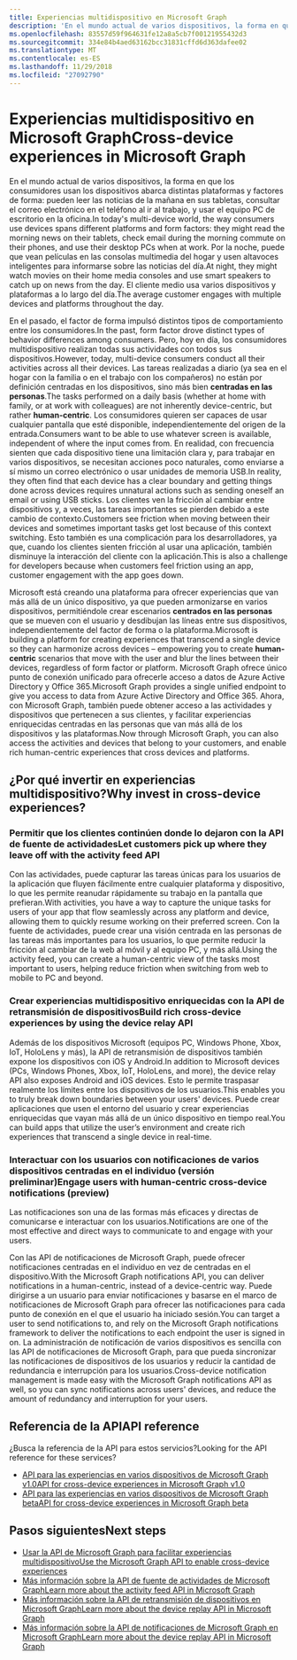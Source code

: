 ```yaml
---
title: Experiencias multidispositivo en Microsoft Graph
description: 'En el mundo actual de varios dispositivos, la forma en que los consumidores usan los dispositivos abarca distintas plataformas y factores de forma: pueden leer las noticias de la mañana en sus tabletas, consultar el correo electrónico en el teléfono al ir al trabajo, y usar el equipo PC de escritorio en la oficina. Por la noche, puede que vean películas en las consolas multimedia del hogar y usen altavoces inteligentes para informarse sobre las noticias del día. El cliente medio usa varios dispositivos y plataformas a lo largo del día. '
ms.openlocfilehash: 83557d59f964631fe12a8a5cb7f00121955432d3
ms.sourcegitcommit: 334e84b4aed63162bcc31831cffd6d363dafee02
ms.translationtype: MT
ms.contentlocale: es-ES
ms.lasthandoff: 11/29/2018
ms.locfileid: "27092790"
---
```

# <a name="cross-device-experiences-in-microsoft-graph"></a><span data-ttu-id="aa3c5-105">Experiencias multidispositivo en Microsoft Graph</span><span class="sxs-lookup"><span data-stu-id="aa3c5-105">Cross-device experiences in Microsoft Graph</span></span>

<span data-ttu-id="aa3c5-106">En el mundo actual de varios dispositivos, la forma en que los consumidores usan los dispositivos abarca distintas plataformas y factores de forma: pueden leer las noticias de la mañana en sus tabletas, consultar el correo electrónico en el teléfono al ir al trabajo, y usar el equipo PC de escritorio en la oficina.</span><span class="sxs-lookup"><span data-stu-id="aa3c5-106">In today's multi-device world, the way consumers use devices spans different platforms and form factors: they might read the morning news on their tablets, check email during the morning commute on their phones, and use their desktop PCs when at work.</span></span> <span data-ttu-id="aa3c5-107">Por la noche, puede que vean películas en las consolas multimedia del hogar y usen altavoces inteligentes para informarse sobre las noticias del día.</span><span class="sxs-lookup"><span data-stu-id="aa3c5-107">At night, they might watch movies on their home media consoles and use smart speakers to catch up on news from the day.</span></span> <span data-ttu-id="aa3c5-108">El cliente medio usa varios dispositivos y plataformas a lo largo del día.</span><span class="sxs-lookup"><span data-stu-id="aa3c5-108">The average customer engages with multiple devices and platforms throughout the day.</span></span> 

<span data-ttu-id="aa3c5-109">En el pasado, el factor de forma impulsó distintos tipos de comportamiento entre los consumidores.</span><span class="sxs-lookup"><span data-stu-id="aa3c5-109">In the past, form factor drove distinct types of behavior differences among consumers.</span></span> <span data-ttu-id="aa3c5-110">Pero, hoy en día, los consumidores multidispositivo realizan todas sus actividades con todos sus dispositivos.</span><span class="sxs-lookup"><span data-stu-id="aa3c5-110">However, today, multi-device consumers conduct all their activities across all their devices.</span></span> <span data-ttu-id="aa3c5-111">Las tareas realizadas a diario (ya sea en el hogar con la familia o en el trabajo con los compañeros) no están por definición centradas en los dispositivos, sino más bien **centradas en las personas**.</span><span class="sxs-lookup"><span data-stu-id="aa3c5-111">The tasks performed on a daily basis (whether at home with family, or at work with colleagues) are not inherently device-centric, but rather **human-centric**.</span></span> <span data-ttu-id="aa3c5-112">Los consumidores quieren ser capaces de usar cualquier pantalla que esté disponible, independientemente del origen de la entrada.</span><span class="sxs-lookup"><span data-stu-id="aa3c5-112">Consumers want to be able to use whatever screen is available, independent of where the input comes from.</span></span> <span data-ttu-id="aa3c5-113">En realidad, con frecuencia sienten que cada dispositivo tiene una limitación clara y, para trabajar en varios dispositivos, se necesitan acciones poco naturales, como enviarse a sí mismo un correo electrónico o usar unidades de memoria USB.</span><span class="sxs-lookup"><span data-stu-id="aa3c5-113">In reality, they often find that each device has a clear boundary and getting things done across devices requires unnatural actions such as sending oneself an email or using USB sticks.</span></span> <span data-ttu-id="aa3c5-114">Los clientes ven la fricción al cambiar entre dispositivos y, a veces, las tareas importantes se pierden debido a este cambio de contexto.</span><span class="sxs-lookup"><span data-stu-id="aa3c5-114">Customers see friction when moving between their devices and sometimes important tasks get lost because of this context switching.</span></span> <span data-ttu-id="aa3c5-115">Esto también es una complicación para los desarrolladores, ya que, cuando los clientes sienten fricción al usar una aplicación, también disminuye la interacción del cliente con la aplicación.</span><span class="sxs-lookup"><span data-stu-id="aa3c5-115">This is also a challenge for developers because when customers feel friction using an app, customer engagement with the app goes down.</span></span>

<span data-ttu-id="aa3c5-116">Microsoft está creando una plataforma para ofrecer experiencias que van más allá de un único dispositivo, ya que pueden armonizarse en varios dispositivos, permitiéndole crear escenarios **centrados en las personas** que se mueven con el usuario y desdibujan las líneas entre sus dispositivos, independientemente del factor de forma o la plataforma.</span><span class="sxs-lookup"><span data-stu-id="aa3c5-116">Microsoft is building a platform for creating experiences that transcend a single device so they can harmonize across devices – empowering you to create **human-centric** scenarios that move with the user and blur the lines between their devices, regardless of form factor or platform.</span></span> <span data-ttu-id="aa3c5-117">Microsoft Graph ofrece único punto de conexión unificado para ofrecerle acceso a datos de Azure Active Directory y Office 365.</span><span class="sxs-lookup"><span data-stu-id="aa3c5-117">Microsoft Graph provides a single unified endpoint to give you access to data from Azure Active Directory and Office 365.</span></span> <span data-ttu-id="aa3c5-118">Ahora, con Microsoft Graph, también puede obtener acceso a las actividades y dispositivos que pertenecen a sus clientes, y facilitar experiencias enriquecidas centradas en las personas que van más allá de los dispositivos y las plataformas.</span><span class="sxs-lookup"><span data-stu-id="aa3c5-118">Now through Microsoft Graph, you can also access the activities and devices that belong to your customers, and enable rich human-centric experiences that cross devices and platforms.</span></span> 

## <a name="why-invest-in-cross-device-experiences"></a><span data-ttu-id="aa3c5-119">¿Por qué invertir en experiencias multidispositivo?</span><span class="sxs-lookup"><span data-stu-id="aa3c5-119">Why invest in cross-device experiences?</span></span>

### <a name="let-customers-pick-up-where-they-leave-off-with-the-activity-feed-api"></a><span data-ttu-id="aa3c5-120">Permitir que los clientes continúen donde lo dejaron con la API de fuente de actividades</span><span class="sxs-lookup"><span data-stu-id="aa3c5-120">Let customers pick up where they leave off with the activity feed API</span></span> 
<span data-ttu-id="aa3c5-121">Con las actividades, puede capturar las tareas únicas para los usuarios de la aplicación que fluyen fácilmente entre cualquier plataforma y dispositivo, lo que les permite reanudar rápidamente su trabajo en la pantalla que prefieran.</span><span class="sxs-lookup"><span data-stu-id="aa3c5-121">With activities, you have a way to capture the unique tasks for users of your app that flow seamlessly across any platform and device, allowing them to quickly resume working on their preferred screen.</span></span> <span data-ttu-id="aa3c5-122">Con la fuente de actividades, puede crear una visión centrada en las personas de las tareas más importantes para los usuarios, lo que permite reducir la fricción al cambiar de la web al móvil y al equipo PC, y más allá.</span><span class="sxs-lookup"><span data-stu-id="aa3c5-122">Using the activity feed, you can create a human-centric view of the tasks most important to users, helping reduce friction when switching from web to mobile to PC and beyond.</span></span> 

### <a name="build-rich-cross-device-experiences-by-using-the-device-relay-api"></a><span data-ttu-id="aa3c5-123">Crear experiencias multidispositivo enriquecidas con la API de retransmisión de dispositivos</span><span class="sxs-lookup"><span data-stu-id="aa3c5-123">Build rich cross-device experiences by using the device relay API</span></span> 
<span data-ttu-id="aa3c5-124">Además de los dispositivos Microsoft (equipos PC, Windows Phone, Xbox, IoT, HoloLens y más), la API de retransmisión de dispositivos también expone los dispositivos con iOS y Android.</span><span class="sxs-lookup"><span data-stu-id="aa3c5-124">In addition to Microsoft devices (PCs, Windows Phones, Xbox, IoT, HoloLens, and more), the device relay API also exposes Android and iOS devices.</span></span> <span data-ttu-id="aa3c5-125">Esto le permite traspasar realmente los límites entre los dispositivos de los usuarios.</span><span class="sxs-lookup"><span data-stu-id="aa3c5-125">This enables you to truly break down boundaries between your users' devices.</span></span> <span data-ttu-id="aa3c5-126">Puede crear aplicaciones que usen el entorno del usuario y crear experiencias enriquecidas que vayan más allá de un único dispositivo en tiempo real.</span><span class="sxs-lookup"><span data-stu-id="aa3c5-126">You can build apps that utilize the user’s environment and create rich experiences that transcend a single device in real-time.</span></span> 

### <a name="engage-users-with-human-centric-cross-device-notifications-preview"></a><span data-ttu-id="aa3c5-127">Interactuar con los usuarios con notificaciones de varios dispositivos centradas en el individuo (versión preliminar)</span><span class="sxs-lookup"><span data-stu-id="aa3c5-127">Engage users with human-centric cross-device notifications (preview)</span></span>

<span data-ttu-id="aa3c5-128">Las notificaciones son una de las formas más eficaces y directas de comunicarse e interactuar con los usuarios.</span><span class="sxs-lookup"><span data-stu-id="aa3c5-128">Notifications are one of the most effective and direct ways to communicate to and engage with your users.</span></span> 

<span data-ttu-id="aa3c5-129">Con las API de notificaciones de Microsoft Graph, puede ofrecer notificaciones centradas en el individuo en vez de centradas en el dispositivo.</span><span class="sxs-lookup"><span data-stu-id="aa3c5-129">With the Microsoft Graph notifications API, you can deliver notifications in a human-centric, instead of a device-centric way.</span></span> <span data-ttu-id="aa3c5-130">Puede dirigirse a un usuario para enviar notificaciones y basarse en el marco de notificaciones de Microsoft Graph para ofrecer las notificaciones para cada punto de conexión en el que el usuario ha iniciado sesión.</span><span class="sxs-lookup"><span data-stu-id="aa3c5-130">You can target a user to send notifications to, and rely on the Microsoft Graph notifications framework to deliver the notifications to each endpoint the user is signed in on.</span></span> <span data-ttu-id="aa3c5-131">La administración de notificación de varios dispositivos es sencilla con las API de notificaciones de Microsoft Graph, para que pueda sincronizar las notificaciones de dispositivos de los usuarios y reducir la cantidad de redundancia e interrupción para los usuarios.</span><span class="sxs-lookup"><span data-stu-id="aa3c5-131">Cross-device notification management is made easy with the Microsoft Graph notifications API as well, so you can sync notifications across users' devices, and reduce the amount of redundancy and interruption for your users.</span></span> 

## <a name="api-reference"></a><span data-ttu-id="aa3c5-132">Referencia de la API</span><span class="sxs-lookup"><span data-stu-id="aa3c5-132">API reference</span></span>
<span data-ttu-id="aa3c5-133">¿Busca la referencia de la API para estos servicios?</span><span class="sxs-lookup"><span data-stu-id="aa3c5-133">Looking for the API reference for these services?</span></span>

- [<span data-ttu-id="aa3c5-134">API para las experiencias en varios dispositivos de Microsoft Graph v1.0</span><span class="sxs-lookup"><span data-stu-id="aa3c5-134">API for cross-device experiences in Microsoft Graph v1.0</span></span>](/graph/api/resources/project-rome-overview?view=graph-rest-1.0)
- [<span data-ttu-id="aa3c5-135">API para las experiencias en varios dispositivos de Microsoft Graph beta</span><span class="sxs-lookup"><span data-stu-id="aa3c5-135">API for cross-device experiences in Microsoft Graph beta</span></span>](/graph/api/resources/project-rome-overview?view=graph-rest-beta)


## <a name="next-steps"></a><span data-ttu-id="aa3c5-136">Pasos siguientes</span><span class="sxs-lookup"><span data-stu-id="aa3c5-136">Next steps</span></span>

- [<span data-ttu-id="aa3c5-137">Usar la API de Microsoft Graph para facilitar experiencias multidispositivo</span><span class="sxs-lookup"><span data-stu-id="aa3c5-137">Use the Microsoft Graph API to enable cross-device experiences</span></span>](/graph/api/resources/cross-device-reference-overview?view=graph-rest-1.0)
- [<span data-ttu-id="aa3c5-138">Más información sobre la API de fuente de actividades de Microsoft Graph</span><span class="sxs-lookup"><span data-stu-id="aa3c5-138">Learn more about the activity feed API in Microsoft Graph</span></span>](activity-feed-concept-overview.md)
- [<span data-ttu-id="aa3c5-139">Más información sobre la API de retransmisión de dispositivos en Microsoft Graph</span><span class="sxs-lookup"><span data-stu-id="aa3c5-139">Learn more about the device replay API in Microsoft Graph</span></span>](device-relay-concept-overview.md)
- [<span data-ttu-id="aa3c5-140">Más información sobre la API de notificaciones de Microsoft Graph en Microsoft Graph</span><span class="sxs-lookup"><span data-stu-id="aa3c5-140">Learn more about the device replay API in Microsoft Graph</span></span>](notifications-concept-overview.md)
